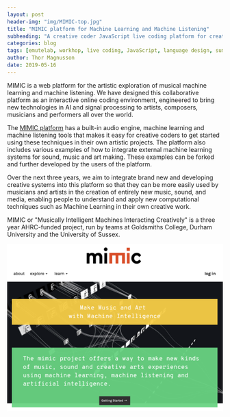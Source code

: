 ```yaml
---
layout: post
header-img: "img/MIMIC-top.jpg"
title: "MIMIC platform for Machine Learning and Machine Listening"
subheading: "A creative coder JavaScript live coding platform for creative AI"
categories: blog
tags: [emutelab, workhop, live coding, JavaScript, language design, summer]
author: Thor Magnusson
date: 2019-05-16
---
```


MIMIC is a web platform for the artistic exploration of musical machine learning and machine listening. We have designed this collaborative platform as an interactive online coding environment, engineered to bring new technologies in AI and signal processing to artists, composers, musicians and performers all over the world.

The <a href="http://www.mimicproject.com">MIMIC platform</a> has a built-in audio engine, machine learning and machine listening tools that makes it easy for creative coders to get started using these techniques in their own artistic projects. The platform also includes various examples of how to integrate external machine learning systems for sound, music and art making. These examples can be forked and further developed by the users of the platform.

Over the next three years, we aim to integrate brand new and developing creative systems into this platform so that they can be more easily used by musicians and artists in the creation of entirely new music, sound, and media, enabling people to understand and apply new computational techniques such as Machine Learning in their own creative work.

MIMIC or "Musically Intelligent Machines Interacting Creatively" is a three year AHRC-funded project, run by teams at Goldsmiths College, Durham University and the University of Sussex.


![MIMIC](/img/MIMIC.png)
